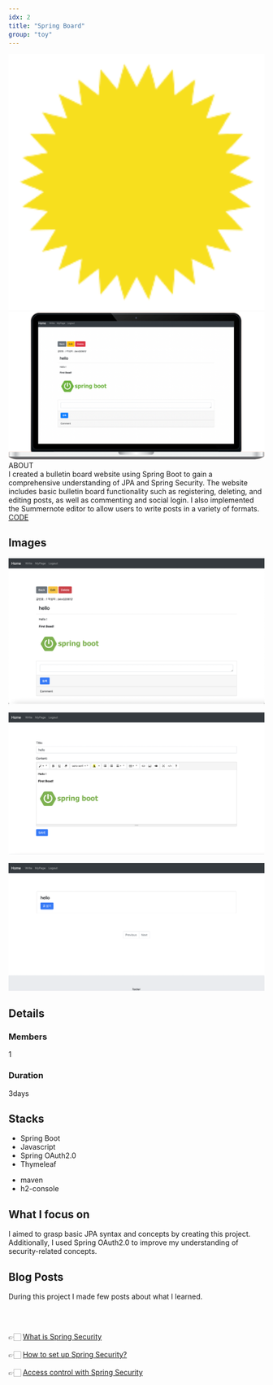 ```yaml
---
idx: 2
title: "Spring Board"
group: "toy"
---
```


<div class="aboutWrap">
    <div class="aboutImgWrap">
        <div class="aboutImg">
            <div class="spark">
                <img src="./images/spark.png">
            </div>
            <div class="main">
                <img src="./images/springBlog/springBlogMain.png">
            </div>
        </div>
    </div>
    <div class="about">
        <div class="aboutTitle">
        ABOUT
        </div>
        <div class="aboutContent">
       I created a bulletin board website using Spring Boot to gain a comprehensive understanding of JPA and Spring Security. The website includes basic bulletin board functionality such as registering, deleting, and editing posts, as well as commenting and social login. I also implemented the Summernote editor to allow users to write posts in a variety of formats.
        </div>
        <div class="btnWrap">
            <div class="btn"><a href="https://github.com/WonWonGit/blog" target='_blank'>CODE</a></div>
        </div>
    </div>
</div>

## Images

<div class="imgWrap">

<div class="projectImg">

![board](./images/springBlog/blog1.png)

</div>
<div class="projectImg">

![board](./images/springBlog/blog3.png)

</div>
<div class="projectImg">

![board](./images/springBlog/blog2.png)

</div>

</div>

## Details

### Members

1

### Duration

3days

## Stacks

<div class='stackWrap'>
   <div class="stacks">
        <ul class="stacksList">
            <li>Spring Boot</li>
            <li>Javascript</li>
            <li>Spring OAuth2.0</li>
            <li>Thymeleaf</li>
        </ul>
    </div>
    <div class="stacks">
        <ul class="stacksList">
            <li>maven</li>
            <li>h2-console</li>
        </ul>
    </div>
   </div> 
</div>

## What I focus on

I aimed to grasp basic JPA syntax and concepts by creating this project. Additionally, I used Spring OAuth2.0 to improve my understanding of security-related concepts.

## Blog Posts

During this project I made few posts about what I learned.

<br/>
<br/>

👉🏻 [What is Spring Security](https://medium.com/@bkn020612/what-is-spring-security-fafd919f1dfb)
<br/>
<br/>
👉🏻 [How to set up Spring Security?](https://medium.com/@bkn020612/how-to-set-up-spring-security-f2d3486b9a89)
<br/>
<br/>
👉🏻 [Access control with Spring Security](https://medium.com/@bkn020612/access-control-with-spring-security-feaabddbfeac)
